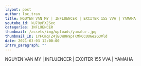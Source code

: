 ```yaml
---
layout: post
author: loc_tran
title: NGUYEN VAN MY | INFLUENCER | EXCITER 155 VVA | YAMAHA
youtube_id: kU70yPXJSxc
categories: INFLUENCER
thumbnail: /assets/img/uploads/yamaha-.jpg
thumbnail_ID: 1YFCmqTZ4jEOW0H9pTKMkOCUU6e2G3Vld
date: 2021-03-03 12:00:00
intro_paragraph: ""
---
```

NGUYEN VAN MY | INFLUENCER | EXCITER 155 VVA | YAMAHA
